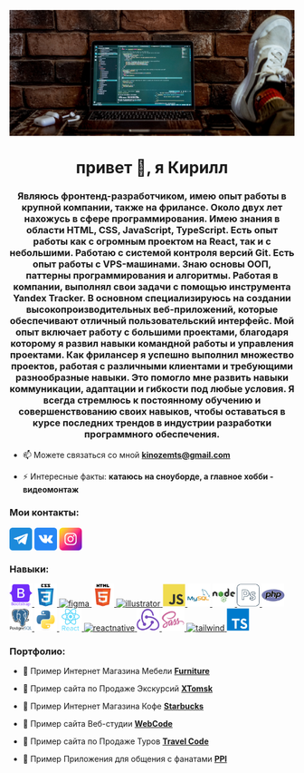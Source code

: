 <p align="center"><img src="https://github.com/bliinmaker/bliinmaker/blob/main/content/bg.png" align="center" /></p>

<h1 align="center">привет 👋, я Кирилл</h1>
<h3 align="center">Являюсь фронтенд-разработчиком, имею опыт работы в крупной компании, также на фрилансе. Около двух лет нахожусь в сфере программирования. Имею знания в области HTML, CSS, JavaScript, TypeScript. Есть опыт работы как с огромным проектом на React, так и с небольшими. Работаю с системой контроля версий Git. Есть опыт работы с VPS-машинами. Знаю основы ООП, паттерны программирования и алгоритмы. Работая в компании, выполнял свои задачи с помощью инструмента Yandex Tracker. В основном специализируюсь на создании высокопроизводительных веб-приложений, которые обеспечивают отличный пользовательский интерфейс. Мой опыт включает работу с большими проектами, благодаря которому я развил навыки командной работы и управления проектами. Как фрилансер я успешно выполнил множество проектов, работая с различными клиентами и требующими разнообразные навыки. Это помогло мне развить навыки коммуникации, адаптации и гибкости под любые условия. Я всегда стремлюсь к постоянному обучению и совершенствованию своих навыков, чтобы оставаться в курсе последних трендов в индустрии разработки программного обеспечения.</h3>

- 📫 Можете связаться со мной **kinozemts@gmail.com**

- ⚡ Интересные факты: **катаюсь на сноуборде, а главное хобби - видеомонтаж**

<h3 align="left">Мои контакты:</h3>
<p align="left">
<a href="https://t.me/blinmaker" target="blank"><img align="center" src="https://github.com/bliinmaker/bliinmaker/blob/main/content/tg.png" alt="blinmaker" height="40" width="40" /></a>
<a href="https://vk.com/id334606244" target="blank"><img align="center" src="https://github.com/bliinmaker/bliinmaker/blob/main/content/vk.png" alt="Kirill Inozemtsev" height="40" width="40" /></a>
<a href="https://instagram.com/kinozemtc" target="blank"><img align="center" src="https://github.com/bliinmaker/bliinmaker/blob/main/content/instagram.png" alt="kinozemtc" height="40" width="40" /></a>
</p>

<h3 align="left">Навыки:</h3>
<p align="left"> <a href="https://getbootstrap.com" target="_blank" rel="noreferrer"> <img src="https://raw.githubusercontent.com/devicons/devicon/master/icons/bootstrap/bootstrap-plain-wordmark.svg" alt="bootstrap" width="40" height="40"/> </a> <a href="https://www.w3schools.com/css/" target="_blank" rel="noreferrer"> <img src="https://raw.githubusercontent.com/devicons/devicon/master/icons/css3/css3-original-wordmark.svg" alt="css3" width="40" height="40"/> </a> <a href="https://www.figma.com/" target="_blank" rel="noreferrer"> <img src="https://www.vectorlogo.zone/logos/figma/figma-icon.svg" alt="figma" width="40" height="40"/> </a> <a href="https://www.w3.org/html/" target="_blank" rel="noreferrer"> <img src="https://raw.githubusercontent.com/devicons/devicon/master/icons/html5/html5-original-wordmark.svg" alt="html5" width="40" height="40"/> </a> <a href="https://www.adobe.com/in/products/illustrator.html" target="_blank" rel="noreferrer"> <img src="https://www.vectorlogo.zone/logos/adobe_illustrator/adobe_illustrator-icon.svg" alt="illustrator" width="40" height="40"/> </a> <a href="https://developer.mozilla.org/en-US/docs/Web/JavaScript" target="_blank" rel="noreferrer"> <img src="https://raw.githubusercontent.com/devicons/devicon/master/icons/javascript/javascript-original.svg" alt="javascript" width="40" height="40"/> </a> <a href="https://www.mysql.com/" target="_blank" rel="noreferrer"> <img src="https://raw.githubusercontent.com/devicons/devicon/master/icons/mysql/mysql-original-wordmark.svg" alt="mysql" width="40" height="40"/> </a> <a href="https://nodejs.org" target="_blank" rel="noreferrer"> <img src="https://raw.githubusercontent.com/devicons/devicon/master/icons/nodejs/nodejs-original-wordmark.svg" alt="nodejs" width="40" height="40"/> </a> <a href="https://www.photoshop.com/en" target="_blank" rel="noreferrer"> <img src="https://raw.githubusercontent.com/devicons/devicon/master/icons/photoshop/photoshop-line.svg" alt="photoshop" width="40" height="40"/> </a> <a href="https://www.php.net" target="_blank" rel="noreferrer"> <img src="https://raw.githubusercontent.com/devicons/devicon/master/icons/php/php-original.svg" alt="php" width="40" height="40"/> </a> <a href="https://www.postgresql.org" target="_blank" rel="noreferrer"> <img src="https://raw.githubusercontent.com/devicons/devicon/master/icons/postgresql/postgresql-original-wordmark.svg" alt="postgresql" width="40" height="40"/> </a> <a href="https://www.python.org" target="_blank" rel="noreferrer"> <img src="https://raw.githubusercontent.com/devicons/devicon/master/icons/python/python-original.svg" alt="python" width="40" height="40"/> </a> <a href="https://reactjs.org/" target="_blank" rel="noreferrer"> <img src="https://raw.githubusercontent.com/devicons/devicon/master/icons/react/react-original-wordmark.svg" alt="react" width="40" height="40"/> </a> <a href="https://reactnative.dev/" target="_blank" rel="noreferrer"> <img src="https://reactnative.dev/img/header_logo.svg" alt="reactnative" width="40" height="40"/> </a> <a href="https://redux.js.org" target="_blank" rel="noreferrer"> <img src="https://raw.githubusercontent.com/devicons/devicon/master/icons/redux/redux-original.svg" alt="redux" width="40" height="40"/> </a> <a href="https://sass-lang.com" target="_blank" rel="noreferrer"> <img src="https://raw.githubusercontent.com/devicons/devicon/master/icons/sass/sass-original.svg" alt="sass" width="40" height="40"/> </a> <a href="https://tailwindcss.com/" target="_blank" rel="noreferrer"> <img src="https://www.vectorlogo.zone/logos/tailwindcss/tailwindcss-icon.svg" alt="tailwind" width="40" height="40"/> </a> <a href="https://www.typescriptlang.org/" target="_blank" rel="noreferrer"> <img src="https://raw.githubusercontent.com/devicons/devicon/master/icons/typescript/typescript-original.svg" alt="typescript" width="40" height="40"/> </a> </p>

<h3 align="left">Портфолио:</h3>

- 📁 Пример Интернет Магазина Мебели <a href="https://bliinmaker.github.io/furniture/">**Furniture**</a>

- 📁 Пример сайта по Продаже Экскурсий <a href="https://xtomsk.onrender.com">**XTomsk**</a>

- 📁 Пример Интернет Магазина Кофе <a href="https://bliinmaker.github.io/starbucks/">**Starbucks**</a>

- 📁 Пример сайта Веб-студии <a href="https://bliinmaker.github.io/webcode/">**WebCode**</a>

- 📁 Пример сайта по Продаже Туров <a href="https://bliinmaker.github.io/travel-code/">**Travel Code**</a>

- 📁 Пример Приложения для общения с фанатами <a href="https://bliinmaker.github.io/ppi/">**PPI**</a>

<!--
**bliinmaker/bliinmaker** is a ✨ _special_ ✨ repository because its `README.md` (this file) appears on your GitHub profile.

Here are some ideas to get you started:

- 🔭 I’m currently working on ...
- 🌱 I’m currently learning ...
- 👯 I’m looking to collaborate on ...
- 🤔 I’m looking for help with ...
- 💬 Ask me about ...
- 📫 How to reach me: ...
- 😄 Pronouns: ...
- ⚡ Fun fact: ...
-->
